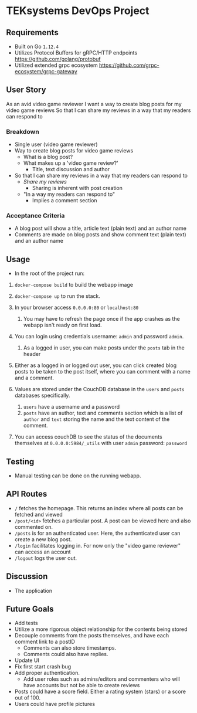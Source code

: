 # TEKsystems DevOps Project

## Requirements

- Built on Go `1.12.4`
- Utilizes Protocol Buffers for gRPC/HTTP endpoints https://github.com/golang/protobuf
- Utilized extended grpc ecosystem https://github.com/grpc-ecosystem/grpc-gateway

## User Story
As an avid video game reviewer
I want a way to create blog posts for my video game reviews
So that I can share my reviews in a way that my readers can respond to

### Breakdown
- Single user (video game reviewer)
- Way to create blog posts for video game reviews
    - What is a blog post?
    - What makes up a 'video game review?'
        - Title, text discussion and author
- So that I can share my reviews in a way that my readers can respond to
    - _Share my reviews_
        - Sharing is inherent with post creation
    - "In a way my readers can respond to"
        - Implies a comment section

### Acceptance Criteria
- A blog post will show a title, article text (plain text) and an author name
- Comments are made on blog posts and show comment text (plain text) and an author name

## Usage
- In the root of the project run:
1. `docker-compose build` to build the webapp image
2. `docker-compose up` to run the stack.
3. In your browser access `0.0.0.0:80` or `localhost:80`
    1. You may have to refresh the page once if the app crashes as the webapp isn't ready on first load.
4. You can login using credentials username: `admin` and password `admin`.
    1. As a logged in user, you can make posts under the `posts` tab in the header

5. Either as a logged in or logged out user, you can click created blog posts to be 
taken to the post itself, where you can comment with a name and a comment.
6. Values are stored under the CouchDB database in the `users` and `posts` databases specifically. 
    1. `users` have a username and a password
    2. `posts` have an author, text and comments section which is a list of `author` and `text` 
    storing the name and the text content of the comment.
7. You can access couchDB to see the status of the documents themselves at `0.0.0.0:5984/_utils` 
with user `admin` password: `password`


## Testing
- Manual testing can be done on the running webapp.

## API Routes


- `/` fetches the homepage. This returns an index where all posts can be fetched and viewed
- `/post/<id>` fetches a particular post. A post can be viewed here and also commented on.
- `/posts` is for an authenticated user. Here, the authenticated user can create a new blog post.
- `/login` facilitates logging in. For now only the "video game reviewer" can access an account
- `/logout` logs the user out.

## Discussion
- The application 

## Future Goals
- Add tests
- Utilize a more rigorous object relationship for the contents being stored
- Decouple comments from the posts themselves, and have each comment link to a postID
    - Comments can also store timestamps.
    - Comments could also have replies.
- Update UI
- Fix first start crash bug
- Add proper authentication. 
    - Add user roles such as admins/editors and commenters who will have accounts but not be able to create reviews
- Posts could have a score field. Either a rating system (stars) or a score out of 100.
- Users could have profile pictures
